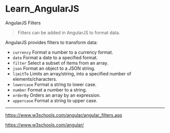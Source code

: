 # Learn_AngularJS
AngularJS Filters

> Filters can be added in AngularJS to format data.

AngularJS provides filters to transform data:

* `currency` Format a number to a currency format.
* `date` Format a date to a specified format.
* `filter` Select a subset of items from an array.
* `json` Format an object to a JSON string.
* `limitTo` Limits an array/string, into a specified number of elements/characters.
* `lowercase` Format a string to lower case.
* `number` Format a number to a string.
* `orderBy` Orders an array by an expression.
* `uppercase` Format a string to upper case.



---

https://www.w3schools.com/angular/angular_filters.asp

https://www.w3schools.com/angular/
